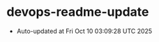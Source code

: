 # devops-readme-update
<!--START_SECTION:activity-->
- Auto-updated at Fri Oct 10 03:09:28 UTC 2025
<!--END_SECTION:activity-->
